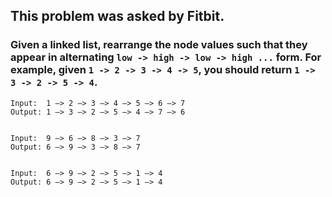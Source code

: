 ## This problem was asked by Fitbit.

### Given a linked list, rearrange the node values such that they appear in alternating `low -> high -> low -> high ...` form. For example, given `1 -> 2 -> 3 -> 4 -> 5`, you should return `1 -> 3 -> 2 -> 5 -> 4`.

```
Input:  1 —> 2 —> 3 —> 4 —> 5 —> 6 —> 7
Output: 1 —> 3 —> 2 —> 5 —> 4 —> 7 —> 6
 
 
Input:  9 —> 6 —> 8 —> 3 —> 7
Output: 6 —> 9 —> 3 —> 8 —> 7
 
 
Input:  6 —> 9 —> 2 —> 5 —> 1 —> 4
Output: 6 —> 9 —> 2 —> 5 —> 1 —> 4
```